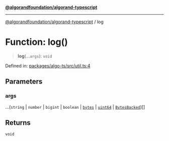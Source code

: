 [**@algorandfoundation/algorand-typescript**](../README.md)

***

[@algorandfoundation/algorand-typescript](../README.md) / log

# Function: log()

> **log**(...`args`): `void`

Defined in: [packages/algo-ts/src/util.ts:4](https://github.com/algorandfoundation/puya-ts/blob/5bdb536fcbeffa6fe079b274d09cae785c8fb7b7/packages/algo-ts/src/util.ts#L4)

## Parameters

### args

...(`string` \| `number` \| `bigint` \| `boolean` \| [`bytes`](../type-aliases/bytes.md) \| [`uint64`](../type-aliases/uint64.md) \| [`BytesBacked`](../interfaces/BytesBacked.md))[]

## Returns

`void`
